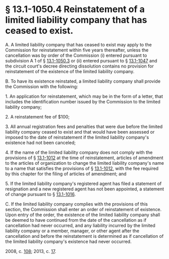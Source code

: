 # § 13.1-1050.4 Reinstatement of a limited liability company that has ceased to exist.

<p>A. A limited liability company that has ceased to exist may apply to the Commission for reinstatement within five years thereafter, unless the cancellation was by order of the Commission (i) entered pursuant to subdivision A 1 of § <a href='http://law.lis.virginia.gov/vacode/13.1-1050.3/'>13.1-1050.3</a> or (ii) entered pursuant to § <a href='http://law.lis.virginia.gov/vacode/13.1-1047/'>13.1-1047</a> and the circuit court's decree directing dissolution contains no provision for reinstatement of the existence of the limited liability company.</p><p>B. To have its existence reinstated, a limited liability company shall provide the Commission with the following:</p><p>1. An application for reinstatement, which may be in the form of a letter, that includes the identification number issued by the Commission to the limited liability company;</p><p>2. A reinstatement fee of $100;</p><p>3. All annual registration fees and penalties that were due before the limited liability company ceased to exist and that would have been assessed or imposed to the date of reinstatement if the limited liability company's existence had not been canceled;</p><p>4. If the name of the limited liability company does not comply with the provisions of § <a href='http://law.lis.virginia.gov/vacode/13.1-1012/'>13.1-1012</a> at the time of reinstatement, articles of amendment to the articles of organization to change the limited liability company's name to a name that satisfies the provisions of § <a href='http://law.lis.virginia.gov/vacode/13.1-1012/'>13.1-1012</a>, with the fee required by this chapter for the filing of articles of amendment; and</p><p>5. If the limited liability company's registered agent has filed a statement of resignation and a new registered agent has not been appointed, a statement of change pursuant to § <a href='http://law.lis.virginia.gov/vacode/13.1-1016/'>13.1-1016</a>.</p><p>C. If the limited liability company complies with the provisions of this section, the Commission shall enter an order of reinstatement of existence. Upon entry of the order, the existence of the limited liability company shall be deemed to have continued from the date of the cancellation as if cancellation had never occurred, and any liability incurred by the limited liability company or a member, manager, or other agent after the cancellation and before the reinstatement is determined as if cancellation of the limited liability company's existence had never occurred.</p><p>2008, c. <a href='http://lis.virginia.gov/cgi-bin/legp604.exe?081+ful+CHAP0108'>108</a>; 2013, c. <a href='http://lis.virginia.gov/cgi-bin/legp604.exe?131+ful+CHAP0017'>17</a>.</p>